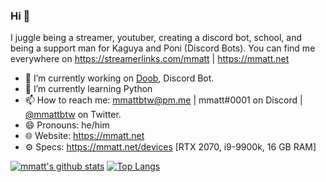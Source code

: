 ### Hi 👋

I juggle being a streamer, youtuber, creating a discord bot, school, and being a support man for Kaguya and Poni (Discord Bots). You can find me everywhere on https://streamerlinks.com/mmatt | https://mmatt.net


- 🔭 I’m currently working on [Doob](http://doobbot.com), Discord Bot.
- 🌱 I’m currently learning Python
- 📫 How to reach me: [mmattbtw@pm.me](mailto:mmattbtw@pm.me) | mmatt#0001 on Discord | [@mmattbtw](https://twitter.com/messages/476840933-476840933?recipient_id=476840933&text=Hello!) on Twitter.
- 😄 Pronouns: he/him
- 🌐 Website: https://mmatt.net 
- ⚙  Specs: https://mmatt.net/devices [RTX 2070, i9-9900k, 16 GB RAM]

[![mmatt's github stats](https://github-readme-stats.vercel.app/api?username=mmattbtw)](https://github.com/anuraghazra/github-readme-stats) [![Top Langs](https://github-readme-stats.vercel.app/api/top-langs/?username=mmattbtw&layout=compact)](https://github.com/anuraghazra/github-readme-stats)
